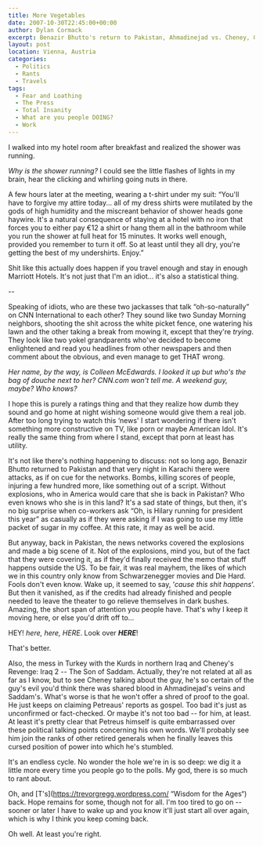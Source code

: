```yaml
---
title: More Vegetables
date: 2007-10-30T22:45:00+00:00
author: Dylan Cormack
excerpt: Benazir Bhutto's return to Pakistan, Ahmadinejad vs. Cheney, General Petreus, Trevor's Blog, a couple of retards on CNN and a shirt debacle --- it was quite a week.
layout: post
location: Vienna, Austria
categories:
  - Politics
  - Rants
  - Travels
tags:
  - Fear and Loathing
  - The Press
  - Total Insanity
  - What are you people DOING?
  - Work
---
```

I walked into my hotel room after breakfast and realized the shower was running.

_Why is the shower running?_ I could see the little flashes of lights in my brain, hear the clicking and whirling going nuts in there.

A few hours later at the meeting, wearing a t-shirt under my suit: “You'll have to forgive my attire today... all of my dress shirts were mutilated by the gods of high humidity and the miscreant behavior of shower heads gone haywire. It's a natural consequence of staying at a hotel with no iron that forces you to either pay €12 a shirt or hang them all in the bathroom while you run the shower at full heat for 15 minutes. It works well enough, provided you remember to turn it off. So at least until they all dry, you're getting the best of my undershirts. Enjoy.”

Shit like this actually does happen if you travel enough and stay in enough Marriott Hotels. It's not just that I'm an idiot... it's also a statistical thing.

--

Speaking of idiots, who are these two jackasses that talk “oh-so-naturally” on CNN International to each other? They sound like two Sunday Morning neighbors, shooting the shit across the white picket fence, one watering his lawn and the other taking a break from mowing it, except that they're _trying_. They look like two yokel grandparents who've decided to become enlightened and read you headlines from other newspapers and then comment about the obvious, and even manage to get THAT wrong.

_Her name, by the way, is Colleen McEdwards. I looked it up but who's the bag of douche next to her? CNN.com won't tell me. A weekend guy, maybe? Who knows?_

I hope this is purely a ratings thing and that they realize how dumb they sound and go home at night wishing someone would give them a real job. After too long trying to watch this ‘news' I start wondering if there isn't something more constructive on TV, like porn or maybe American Idol. It's really the same thing from where I stand, except that porn at least has utility.

It's not like there's nothing happening to discuss: not so long ago, Benazir Bhutto returned to Pakistan and that very night in Karachi there were attacks, as if on cue for the networks. Bombs, killing scores of people, injuring a few hundred more, like something out of a script. Without explosions, who in America would care that she is back in Pakistan? Who even knows who she is in this land? It's a sad state of things, but then, it's no big surprise when co-workers ask “Oh, is Hilary running for president this year” as casually as if they were asking if I was going to use my little packet of sugar in my coffee. At this rate, it may as well be acid.

But anyway, back in Pakistan, the news networks covered the explosions and made a big scene of it. Not of the explosions, mind you, but of the fact that they were covering it, as if they'd finally received the memo that stuff happens outside the US. To be fair, it was real mayhem, the likes of which we in this country only know from Schwarzenegger movies and Die Hard. Fools don't even know. Wake up, it seemed to say, ‘_cause this shit happens_‘. But then it vanished, as if the credits had already finished and people needed to leave the theater to go relieve themselves in dark bushes. Amazing, the short span of attention you people have. That's why I keep it moving here, or else you'd drift off to...

HEY! _here, here, HERE_. Look over **_HERE_**!

That's better.

Also, the mess in Turkey with the Kurds in northern Iraq and Cheney's Revenge: Iraq 2 -- The Son of Saddam. Actually, they're not related at all as far as I know, but to see Cheney talking about the guy, he's so certain of the guy's evil you'd think there was shared blood in Ahmadinejad's veins and Saddam's. What's worse is that he won't offer a shred of proof to the goal. He just keeps on claiming Petreaus' reports as gospel. Too bad it's just as unconfirmed or fact-checked. Or maybe it's not too bad -- for him, at least. At least it's pretty clear that Petreus himself is quite embarrassed over these political talking points concerning his own words. We'll probably see him join the ranks of other retired generals when he finally leaves this cursed position of power into which he's stumbled.

It's an endless cycle. No wonder the hole we're in is so deep: we dig it a little more every time you people go to the polls. My god, there is so much to rant about.

Oh, and [T's](https://trevorgregg.wordpress.com/ “Wisdom for the Ages“) back. Hope remains for some, though not for all. I'm too tired to go on -- sooner or later I have to wake up and you know it'll just start all over again, which is why I think you keep coming back.

Oh well. At least you're right.